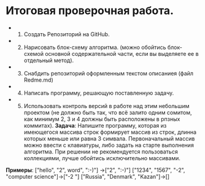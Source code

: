# Итоговая проверочная работа.
* 1. Создать Репозиторий на GitHub.
* 2. Нарисовать блок-схему алгоритма. (можно обойтись блок-схемой основной содержательной части, если вы выделяете ее в отдельный метод).
* 3. Снабдить репозиторий оформленным текстом описаниея (файл Redme.md)
* 4. Написать программу, решающую поставленную задачу.
* 5. Использовать контроль версий в работе над этим небольшим проектом (не должно быть так, что всё залито одним сомитом, как минимум 2, 3 и 4 должны быть расположены в рпзных коммитах).
**Задача**: Напишите программу, которая из имеющегося массива строк формирует массив из строк, длинна которых меньше или равна 3 симвала. Первоначальный массив можно ввести с клавиатуры, либо задать на старте выполнения алгоритма. При решении не рекомендуется пользоваться коллекциями, лучше обойтись исключительно массивами.

**Примеры**:
["hello", "2", word", ":-)"] ->["2", ":-)"]
["1234", "1567", "-2", "computer science"]->["-2 "]
["Russia", "Denmark", "Kazan"]->[]
